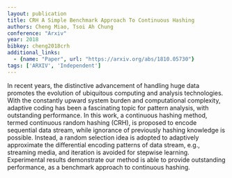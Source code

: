 ```yaml
---
layout: publication
title: CRH A Simple Benchmark Approach To Continuous Hashing
authors: Cheng Miao, Tsoi Ah Chung
conference: "Arxiv"
year: 2018
bibkey: cheng2018crh
additional_links:
  - {name: "Paper", url: "https://arxiv.org/abs/1810.05730"}
tags: ['ARXIV', 'Independent']
---
```

<p>In recent years, the distinctive advancement of handling huge data
promotes the evolution of ubiquitous computing and analysis
technologies. With the constantly upward system burden and computational
complexity, adaptive coding has been a fascinating topic for pattern
analysis, with outstanding performance. In this work, a continuous
hashing method, termed continuous random hashing (CRH), is proposed to
encode sequential data stream, while ignorance of previously hashing
knowledge is possible. Instead, a random selection idea is adopted to
adaptively approximate the differential encoding patterns of data
stream, e.g., streaming media, and iteration is avoided for stepwise
learning. Experimental results demonstrate our method is able to provide
outstanding performance, as a benchmark approach to continuous
hashing.</p>
